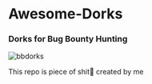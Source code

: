# Awesome-Dorks
### Dorks for Bug Bounty Hunting

![bbdorks](https://user-images.githubusercontent.com/75373225/148363168-98ca3d3f-dfd0-4c18-9feb-095fac3fac74.png)

This repo is piece of shit💩 created by me
